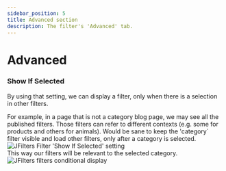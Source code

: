 ```yaml
---
sidebar_position: 5
title: Advanced section
description: The filter's 'Advanced' tab.
---
```

# Advanced
### Show If Selected
By using that setting, we can display a filter, only when there is a selection in other filters.

For example, in a page that is not a category blog page, we may see all the published filters. Those filters can refer to different contexts (e.g. some for products and others for animals).
Would be sane to keep the 'category` filter visible and load other filters, only after a category is selected.  
![JFilters Filter 'Show If Selected' setting](/img/component/show_if_selected.png)  
This way our filters will be relevant to the selected category.  
![JFilters filters conditional display](/img/component/filter_conditional_display.gif)

